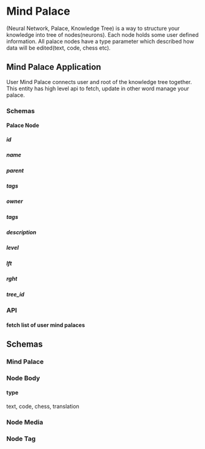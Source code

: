 # Mind Palace 
(Neural Network, Palace, Knowledge Tree) is a way to structure your knowledge into tree of nodes(neurons).
Each node holds some user defined information. All palace nodes have a type parameter
which described how data will be edited(text, code, chess etc).

## Mind Palace Application
User Mind Palace connects user and root of the knowledge tree together.
This entity has high level api to fetch, update in other word manage your palace.

### Schemas
#### Palace Node
##### id
##### name
##### parent
##### tags
##### owner
##### tags
##### description
##### level
##### lft
##### rght
##### tree_id

### API
#### fetch list of user mind palaces

## Schemas
### Mind Palace


### Node Body
#### type
text, code, chess, translation

### Node Media

### Node Tag
